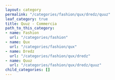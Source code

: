 ```yaml
---
layout: category
permalink: "/categories/fashion/qux/dredz/quuz"
leaf_category: true
title: Quuz - Commercia
path_to_this_category:
- name: Fashion
  url: "/categories/fashion"
- name: Qux
  url: "/categories/fashion/qux"
- name: Dredz
  url: "/categories/fashion/qux/dredz"
- name: Quuz
  url: "/categories/fashion/qux/dredz/quuz"
child_categories: []
---
```

